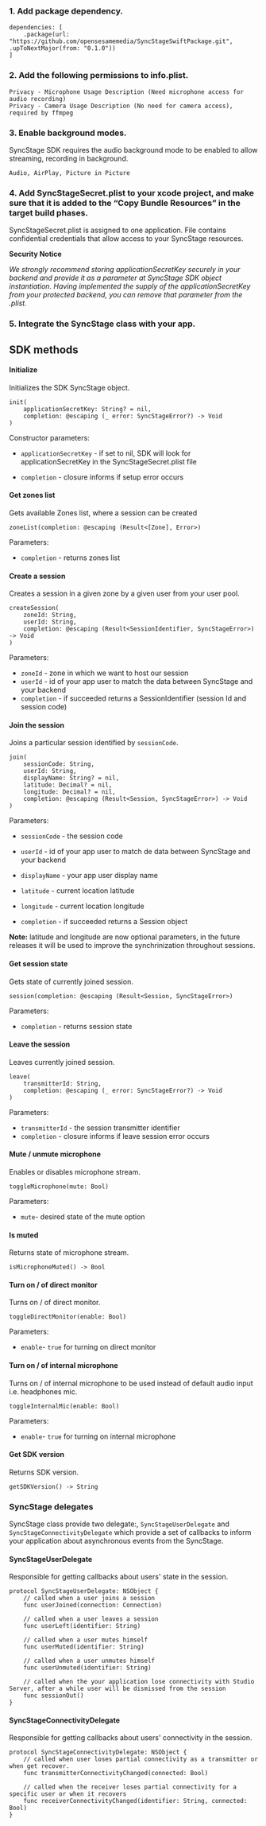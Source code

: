 ### 1. Add package dependency.

```
dependencies: [
    .package(url: "https://github.com/opensesamemedia/SyncStageSwiftPackage.git", .upToNextMajor(from: "0.1.0"))
]

```

### 2. Add the following permissions to info.plist. 

```
Privacy - Microphone Usage Description (Need microphone access for audio recording)
Privacy - Camera Usage Description (No need for camera access), required by ffmpeg

```

### 3. Enable background modes.

SyncStage SDK requires the audio background mode to be enabled to allow streaming, recording in background.

`Audio, AirPlay, Picture in Picture`

### 4. Add SyncStageSecret.plist to your xcode project, and make sure that it is added to the “Copy Bundle Resources” in the target build phases.

SyncStageSecret.plist is assigned to one application. File contains confidential credentials that allow access to your SyncStage resources. 

__Security Notice__

_We strongly recommend storing applicationSecretKey securely in your backend and provide it as a parameter at SyncStage SDK object instantiation. Having implemented the supply of the applicationSecretKey from your protected backend, you can remove that parameter from the .plist._


### 5. Integrate the SyncStage class with your app.

## SDK methods
#### Initialize

Initializes the SDK SyncStage object.

```
init(
    applicationSecretKey: String? = nil,
    completion: @escaping (_ error: SyncStageError?) -> Void
)
```

Constructor parameters:

* `applicationSecretKey` - if set to nil, SDK will look for applicationSecretKey in the SyncStageSecret.plist file

* `completion` - closure informs if setup error occurs

#### Get zones list

Gets available Zones list, where a session can be created

```
zoneList(completion: @escaping (Result<[Zone], Error>)
```

Parameters:

* `completion` - returns zones list

#### Create a session

Creates a session in a given zone by a given user from your user pool.

```
createSession(
    zoneId: String,
    userId: String,
    completion: @escaping (Result<SessionIdentifier, SyncStageError>) -> Void
)
```

Parameters:

* `zoneId` - zone in which we want to host our session
* `userId` - id of your app user to match the data between SyncStage and your backend
* `completion` -  if succeeded returns a SessionIdentifier (session Id and session code)

#### Join the session

Joins a particular session identified by `sessionCode`.

```
join(
    sessionCode: String,
    userId: String,
    displayName: String? = nil,
    latitude: Decimal? = nil,
    longitude: Decimal? = nil,
    completion: @escaping (Result<Session, SyncStageError>) -> Void
)
```

Parameters:

* `sessionCode` - the session code

* `userId` - id of your app user to match de data between SyncStage and your backend

* `displayName` - your app user display name

* `latitude` - current location latitude

* `longitude` - current location longitude

* `completion` - if succeeded returns a Session object

__Note:__ latitude and longitude are now optional parameters, in the future releases it will be used to improve the synchrinization throughout sessions.

#### Get session state

Gets state of currently joined session.

```
session(completion: @escaping (Result<Session, SyncStageError>)
```

Parameters:

* `completion` - returns session state


#### Leave the session

Leaves currently joined session.

```
leave(
    transmitterId: String,
    completion: @escaping (_ error: SyncStageError?) -> Void
)
```

Parameters:

* `transmitterId` - the session transmitter identifier
* `completion` - closure informs if leave session error occurs

#### Mute / unmute microphone

Enables or disables microphone stream.

```
toggleMicrophone(mute: Bool)
```

Parameters:

* `mute`- desired state of the mute option

#### Is muted

Returns state of microphone stream.

```
isMicrophoneMuted() -> Bool
```

#### Turn on / of direct monitor
Turns on / of direct monitor.

```
toggleDirectMonitor(enable: Bool)
```
Parameters:

* `enable`- `true` for turning on direct monitor

#### Turn on / of internal microphone
Turns on / of internal microphone to be used instead of default audio input i.e. headphones mic.

```
toggleInternalMic(enable: Bool)
```
Parameters:

* `enable`- `true` for turning on internal microphone

#### Get SDK version
Returns SDK version.

```
getSDKVersion() -> String
```

### SyncStage delegates
SyncStage class provide two delegate:, `SyncStageUserDelegate` and `SyncStageConnectivityDelegate` which provide a set of callbacks to inform your application about asynchronous events from the SyncStage.

#### SyncStageUserDelegate
Responsible for getting callbacks about users' state in the session.

```
protocol SyncStageUserDelegate: NSObject {
    // called when a user joins a session
    func userJoined(connection: Connection)

    // called when a user leaves a session
    func userLeft(identifier: String)

    // called when a user mutes himself
    func userMuted(identifier: String)

    // called when a user unmutes himself
    func userUnmuted(identifier: String)

    // called when the your application lose connectivity with Studio Server, after a while user will be dismissed from the session
    func sessionOut()
}
```

#### SyncStageConnectivityDelegate
Responsible for getting callbacks about users' connectivity in the session.

```
protocol SyncStageConnectivityDelegate: NSObject {
    // called when user loses partial connectivity as a transmitter or when get recover.
    func transmitterConnectivityChanged(connected: Bool)
    
    // called when the receiver loses partial connectivity for a specific user or when it recovers
    func receiverConnectivityChanged(identifier: String, connected: Bool)
}
```
